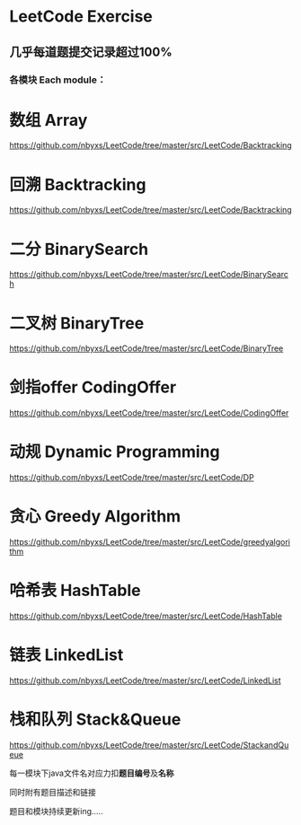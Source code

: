 # LeetCode Exercise


## 几乎每道题提交记录超过**100%**
### 各模块 Each module：

# 数组 Array

https://github.com/nbyxs/LeetCode/tree/master/src/LeetCode/Backtracking

# 回溯 Backtracking

https://github.com/nbyxs/LeetCode/tree/master/src/LeetCode/Backtracking

# 二分 BinarySearch

https://github.com/nbyxs/LeetCode/tree/master/src/LeetCode/BinarySearch

# 二叉树 BinaryTree

https://github.com/nbyxs/LeetCode/tree/master/src/LeetCode/BinaryTree

# 剑指offer CodingOffer

https://github.com/nbyxs/LeetCode/tree/master/src/LeetCode/CodingOffer

# 动规 Dynamic Programming

https://github.com/nbyxs/LeetCode/tree/master/src/LeetCode/DP

# 贪心 Greedy Algorithm

https://github.com/nbyxs/LeetCode/tree/master/src/LeetCode/greedyalgorithm

# 哈希表 HashTable

https://github.com/nbyxs/LeetCode/tree/master/src/LeetCode/HashTable

# 链表 LinkedList

https://github.com/nbyxs/LeetCode/tree/master/src/LeetCode/LinkedList

# 栈和队列 Stack&Queue

https://github.com/nbyxs/LeetCode/tree/master/src/LeetCode/StackandQueue

每一模块下java文件名对应力扣**题目编号**及**名称**

同时附有题目描述和链接

题目和模块持续更新ing.....
